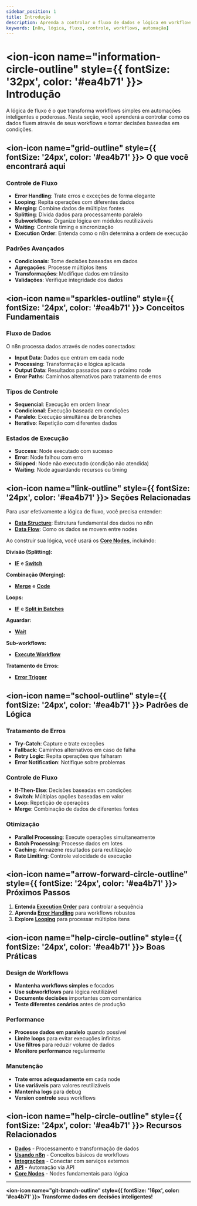 ```yaml
---
sidebar_position: 1
title: Introdução
description: Aprenda a controlar o fluxo de dados e lógica em workflows n8n
keywords: [n8n, lógica, fluxo, controle, workflows, automação]
---
```


# <ion-icon name="information-circle-outline" style={{ fontSize: '32px', color: '#ea4b71' }}></ion-icon> Introdução

A lógica de fluxo é o que transforma workflows simples em automações inteligentes e poderosas. Nesta seção, você aprenderá a controlar como os dados fluem através de seus workflows e tomar decisões baseadas em condições.

## <ion-icon name="grid-outline" style={{ fontSize: '24px', color: '#ea4b71' }}></ion-icon> O que você encontrará aqui

### Controle de Fluxo

- **Error Handling**: Trate erros e exceções de forma elegante
- **Looping**: Repita operações com diferentes dados
- **Merging**: Combine dados de múltiplas fontes
- **Splitting**: Divida dados para processamento paralelo
- **Subworkflows**: Organize lógica em módulos reutilizáveis
- **Waiting**: Controle timing e sincronização
- **Execution Order**: Entenda como o n8n determina a ordem de execução

### Padrões Avançados

- **Condicionais**: Tome decisões baseadas em dados
- **Agregações**: Processe múltiplos itens
- **Transformações**: Modifique dados em trânsito
- **Validações**: Verifique integridade dos dados

## <ion-icon name="sparkles-outline" style={{ fontSize: '24px', color: '#ea4b71' }}></ion-icon> Conceitos Fundamentais

### Fluxo de Dados

O n8n processa dados através de nodes conectados:

- **Input Data**: Dados que entram em cada node
- **Processing**: Transformação e lógica aplicada
- **Output Data**: Resultados passados para o próximo node
- **Error Paths**: Caminhos alternativos para tratamento de erros

### Tipos de Controle

- **Sequencial**: Execução em ordem linear
- **Condicional**: Execução baseada em condições
- **Paralelo**: Execução simultânea de branches
- **Iterativo**: Repetição com diferentes dados

### Estados de Execução

- **Success**: Node executado com sucesso
- **Error**: Node falhou com erro
- **Skipped**: Node não executado (condição não atendida)
- **Waiting**: Node aguardando recursos ou timing

## <ion-icon name="link-outline" style={{ fontSize: '24px', color: '#ea4b71' }}></ion-icon> Seções Relacionadas

Para usar efetivamente a lógica de fluxo, você precisa entender:

- **[Data Structure](../data/data-structure)**: Estrutura fundamental dos dados no n8n
- **[Data Flow](../data/data-flow-nodes)**: Como os dados se movem entre nodes

Ao construir sua lógica, você usará os **[Core Nodes](../../integracoes/builtin-nodes/core-nodes/)**, incluindo:

**Divisão (Splitting):**

- **[IF](../../integracoes/builtin-nodes/logic-control/if)** e **[Switch](../../integracoes/builtin-nodes/logic-control/switch)**

**Combinação (Merging):**

- **[Merge](../../integracoes/builtin-nodes/logic-control/merge)** e **[Code](../../integracoes/builtin-nodes/core-nodes/code)**

**Loops:**

- **[IF](../../integracoes/builtin-nodes/logic-control/if)** e **[Split in Batches](../../integracoes/builtin-nodes/data-processing/split-in-batches)**

**Aguardar:**

- **[Wait](../../integracoes/builtin-nodes/logic-control/wait)**

**Sub-workflows:**

- **[Execute Workflow](../../integracoes/builtin-nodes/core-nodes/execute-sub-workflow)**

**Tratamento de Erros:**

- **[Error Trigger](../../integracoes/builtin-nodes/core-nodes/error-trigger)**

## <ion-icon name="school-outline" style={{ fontSize: '24px', color: '#ea4b71' }}></ion-icon> Padrões de Lógica

### Tratamento de Erros

- **Try-Catch**: Capture e trate exceções
- **Fallback**: Caminhos alternativos em caso de falha
- **Retry Logic**: Repita operações que falharam
- **Error Notification**: Notifique sobre problemas

### Controle de Fluxo

- **If-Then-Else**: Decisões baseadas em condições
- **Switch**: Múltiplas opções baseadas em valor
- **Loop**: Repetição de operações
- **Merge**: Combinação de dados de diferentes fontes

### Otimização

- **Parallel Processing**: Execute operações simultaneamente
- **Batch Processing**: Processe dados em lotes
- **Caching**: Armazene resultados para reutilização
- **Rate Limiting**: Controle velocidade de execução

## <ion-icon name="arrow-forward-circle-outline" style={{ fontSize: '24px', color: '#ea4b71' }}></ion-icon> Próximos Passos

1. **Entenda [Execution Order](./execution-order)** para controlar a sequência
2. **Aprenda [Error Handling](./error-handling)** para workflows robustos
3. **Explore [Looping](./looping)** para processar múltiplos itens

## <ion-icon name="help-circle-outline" style={{ fontSize: '24px', color: '#ea4b71' }}></ion-icon> Boas Práticas

### Design de Workflows

- **Mantenha workflows simples** e focados
- **Use subworkflows** para lógica reutilizável
- **Documente decisões** importantes com comentários
- **Teste diferentes cenários** antes de produção

### Performance

- **Processe dados em paralelo** quando possível
- **Limite loops** para evitar execuções infinitas
- **Use filtros** para reduzir volume de dados
- **Monitore performance** regularmente

### Manutenção

- **Trate erros adequadamente** em cada node
- **Use variáveis** para valores reutilizáveis
- **Mantenha logs** para debug
- **Version controle** seus workflows

## <ion-icon name="help-circle-outline" style={{ fontSize: '24px', color: '#ea4b71' }}></ion-icon> Recursos Relacionados

- **[Dados](../data/)** - Processamento e transformação de dados
- **[Usando n8n](../../usando-n8n/)** - Conceitos básicos de workflows
- **[Integrações](../../integracoes/)** - Conectar com serviços externos
- **[API](../../api/)** - Automação via API
- **[Core Nodes](../../integracoes/builtin-nodes/core-nodes/)** - Nodes fundamentais para lógica

---

**<ion-icon name="git-branch-outline" style={{ fontSize: '16px', color: '#ea4b71' }}></ion-icon> Transforme dados em decisões inteligentes!**
